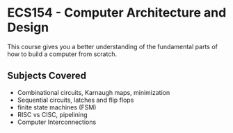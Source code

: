 # ECS154 - Computer Architecture and Design
This course gives you a better understanding of the fundamental parts of how to build a computer from scratch.

## Subjects Covered
* Combinational circuits, Karnaugh maps, minimization
* Sequential circuits, latches and flip flops
* finite state machines (FSM)
* RISC vs CISC, pipelining
* Computer Interconnections
